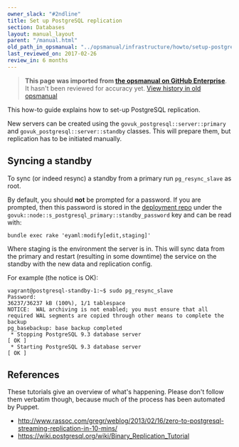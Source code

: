 ```yaml
---
owner_slack: "#2ndline"
title: Set up PostgreSQL replication
section: Databases
layout: manual_layout
parent: "/manual.html"
old_path_in_opsmanual: "../opsmanual/infrastructure/howto/setup-postgresql-replication.md"
last_reviewed_on: 2017-02-26
review_in: 6 months
---
```


> **This page was imported from [the opsmanual on GitHub Enterprise](https://github.com/alphagov/govuk-legacy-opsmanual)**.
It hasn't been reviewed for accuracy yet.
[View history in old opsmanual](https://github.com/alphagov/govuk-legacy-opsmanual/tree/master/infrastructure/howto/setup-postgresql-replication.md)


This how-to guide explains how to set-up PostgreSQL replication.

New servers can be created using the `govuk_postgresql::server::primary`
and `govuk_postgresql::server::standby` classes. This will prepare them,
but replication has to be initiated manually.

## Syncing a standby

To sync (or indeed resync) a standby from a primary run
`pg_resync_slave` as root.

By default, you should **not** be prompted for a password. If you are
prompted, then this password is stored in the [deployment
repo](https://github.digital.cabinet-office.gov.uk/gds/deployment) under the
`govuk::node::s_postgresql_primary::standby_password` key and can be
read with:

`bundle exec rake 'eyaml:modify[edit,staging]'`

Where staging is the environment the server is in. This will sync data
from the primary and restart (resulting in some downtime) the service on
the standby with the new data and replication config.

For example (the notice is OK):

    vagrant@postgresql-standby-1:~$ sudo pg_resync_slave
    Password:
    36237/36237 kB (100%), 1/1 tablespace
    NOTICE:  WAL archiving is not enabled; you must ensure that all required WAL segments are copied through other means to complete the backup
    pg_basebackup: base backup completed
     * Stopping PostgreSQL 9.3 database server                                 [ OK ]
     * Starting PostgreSQL 9.3 database server                                 [ OK ]

## References

These tutorials give an overview of what's happening. Please don't
follow them verbatim though, because much of the process has been
automated by Puppet.

-   <http://www.rassoc.com/gregr/weblog/2013/02/16/zero-to-postgresql-streaming-replication-in-10-mins/>
-   <https://wiki.postgresql.org/wiki/Binary_Replication_Tutorial>
